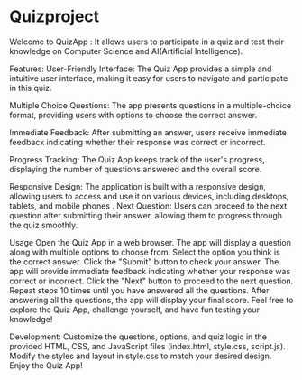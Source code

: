 # Quizproject
Welcome to QuizApp :
It allows users to participate in a quiz and test their knowledge on Computer Science and AI(Artificial Intelligence).


Features:
User-Friendly Interface: The Quiz App provides a simple and intuitive user interface, making it easy for users to navigate and participate in this quiz.


Multiple Choice Questions: The app presents questions in a multiple-choice format, providing users with options to choose the correct answer.

Immediate Feedback: After submitting an answer, users receive immediate feedback indicating whether their response was correct or incorrect.

Progress Tracking: The Quiz App keeps track of the user's progress, displaying the number of questions answered and the overall score.

Responsive Design: The application is built with a responsive design, allowing users to access and use it on various devices, including desktops, tablets, and mobile phones
.
Next Question: Users can proceed to the next question after submitting their answer, allowing them to progress through the quiz smoothly.

Usage
Open the Quiz App in a web browser.
The app will display a question along with multiple options to choose from.
Select the option you think is the correct answer.
Click the "Submit" button to check your answer.
The app will provide immediate feedback indicating whether your response was correct or incorrect.
Click the "Next" button to proceed to the next question.
Repeat steps 10 times until you have answered all the questions.
After answering all the questions, the app will display your final score.
Feel free to explore the Quiz App, challenge yourself, and have fun testing your knowledge!

Development:
Customize the questions, options, and quiz logic in the provided HTML, CSS, and JavaScript files (index.html, style.css, script.js).
Modify the styles and layout in style.css to match your desired design.
Enjoy the Quiz App!
